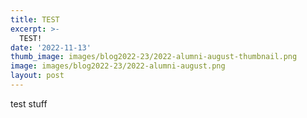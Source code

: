 ```yaml
---
title: TEST
excerpt: >-
  TEST!
date: '2022-11-13'
thumb_image: images/blog2022-23/2022-alumni-august-thumbnail.png
image: images/blog2022-23/2022-alumni-august.png
layout: post
---
```


test stuff
